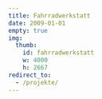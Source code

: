 ```yaml
---
title: Fahrradwerkstatt
date: 2009-01-01
empty: true
img:
  thumb:
    id: fahrradwerkstatt
    w: 4000
    h: 2667
redirect_to:
  - /projekte/
---
```

